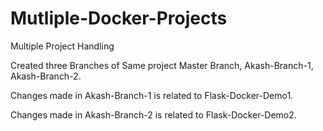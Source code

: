 # Mutliple-Docker-Projects
Multiple Project Handling

Created three Branches of Same project
Master Branch,
Akash-Branch-1,
Akash-Branch-2. 

Changes made in Akash-Branch-1 is related to Flask-Docker-Demo1.

Changes made in Akash-Branch-2 is related to Flask-Docker-Demo2.


